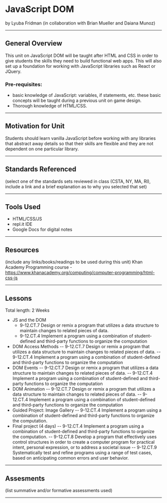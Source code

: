 # JavaScript DOM
by Lyuba Fridman (in collaboration with Brian Mueller and Daiana Munoz)

-----

## General Overview
This unit on JavaScript DOM will be taught after HTML and CSS in order to give students the skills they need to build functional web apps. This will also set up a foundation for working with JavaScript libraries such as React or JQuery. 

### Pre-requisites: 
- basic knowledge of JavaScript: variables, if statements, etc. these basic concepts will be taught during a previous unit on game design. 
- Thorough knowledge of HTML/CSS.
---

## Motivation for Unit
Students should learn vanilla JavaScript before working with any libraries that abstract away details so that their skills are flexible and they are not dependent on one particular library.

---

## Standards Referenced
(select one of the standards sets reviewed in class (CSTA, NY, MA, RI), include a link and a brief explanation as to why you selected that set)

---

## Tools Used
- HTML/CSS/JS
- repl.it IDE
- Google Docs for digital notes

---

## Resources
(include any links/books/readings to be used during this unit)
Khan Academy Programming course - https://www.khanacademy.org/computing/computer-programming/html-css-js

---

## Lessons
Total length: 2 Weeks
- JS and the DOM
  - 9-12.CT.7 Design or remix a program that utilizes a data structure to maintain changes to related pieces of data.
  - 9-12.CT.4 Implement a program using a combination of student-defined and third-party functions to organize the computation
- DOM Access Methods
-- 9-12.CT.7 Design or remix a program that utilizes a data structure to maintain changes to related pieces of data.
-- 9-12.CT.4 Implement a program using a combination of student-defined and third-party functions to organize the computation
- DOM Events
-- 9-12.CT.7 Design or remix a program that utilizes a data structure to maintain changes to related pieces of data.
-- 9-12.CT.4 Implement a program using a combination of student-defined and third-party functions to organize the computation 
- DOM Animation
-- 9-12.CT.7 Design or remix a program that utilizes a data structure to maintain changes to related pieces of data.
-- 9-12.CT.4 Implement a program using a combination of student-defined and third-party functions to organize the computation
- Guided Project: Image Gallery
-- 9-12.CT.4 Implement a program using a combination of student-defined and third-party functions to organize the computation.
- Final project (4 days)
-- 9-12.CT.4 Implement a program using a combination of student-defined and third-party functions to organize the computation.
-- 9-12.CT.8 Develop a program that effectively uses control structures in order to create a computer program for practical intent, personal expression, or to address a societal issue
-- 9-12.CT.9 Systematically test and refine programs using a range of test cases, based on anticipating common errors and user behavior.

---

## Assesments
(list summative and/or formative assessments used)

---
